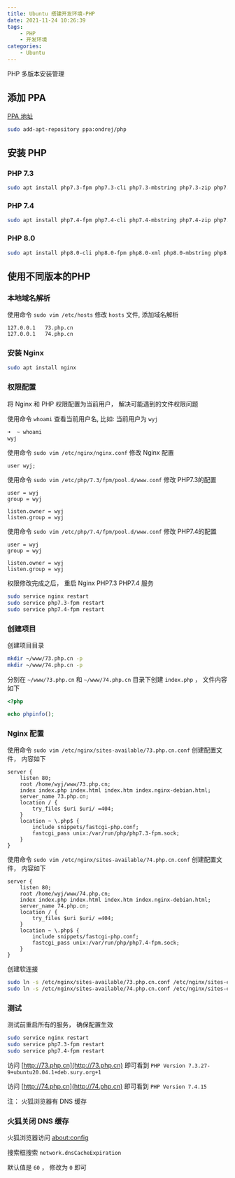 ```yaml
---
title: Ubuntu 搭建开发环境-PHP
date: 2021-11-24 10:26:39
tags:
    - PHP
    - 开发环境
categories:
    - Ubuntu
---
```


PHP 多版本安装管理

<!-- more -->


## 添加 PPA

[PPA 地址](https://launchpad.net/~ondrej/+archive/ubuntu/php)

```bash
sudo add-apt-repository ppa:ondrej/php
```

## 安装 PHP

### PHP 7.3

```bash
sudo apt install php7.3-fpm php7.3-cli php7.3-mbstring php7.3-zip php7.3-mysql php7.3-xml php7.3-gd php7.3-bcmath
```


### PHP 7.4

```bash
sudo apt install php7.4-fpm php7.4-cli php7.4-mbstring php7.4-zip php7.4-mysql php7.4-xml php7.4-gd php7.4-bcmath php7.4-curl
```

### PHP 8.0
```bash
sudo apt install php8.0-cli php8.0-fpm php8.0-xml php8.0-mbstring php8.0-curl php8.0-gd
```


## 使用不同版本的PHP

### 本地域名解析

使用命令 `sudo vim /etc/hosts` 修改 `hosts` 文件, 添加域名解析

```
127.0.0.1   73.php.cn
127.0.0.1   74.php.cn
```


### 安装 Nginx

```bash
sudo apt install nginx
```

### 权限配置

将  Nginx 和 PHP 权限配置为当前用户， 解决可能遇到的文件权限问题

使用命令 `whoami` 查看当前用户名, 比如: 当前用户为 `wyj`

```bash
➜  ~ whoami
wyj
```

使用命令 `sudo vim /etc/nginx/nginx.conf` 修改 Nginx 配置

```
user wyj;
```

使用命令 `sudo vim /etc/php/7.3/fpm/pool.d/www.conf` 修改 PHP7.3的配置

```
user = wyj
group = wyj

listen.owner = wyj
listen.group = wyj
```

使用命令 `sudo vim /etc/php/7.4/fpm/pool.d/www.conf` 修改 PHP7.4的配置

```
user = wyj
group = wyj

listen.owner = wyj
listen.group = wyj
```

权限修改完成之后， 重启 Nginx PHP7.3 PHP7.4 服务

```bash
sudo service nginx restart
sudo service php7.3-fpm restart
sudo service php7.4-fpm restart
```

### 创建项目

创建项目目录

```bash
mkdir ~/www/73.php.cn -p
mkdir ~/www/74.php.cn -p
```

分别在 `~/www/73.php.cn` 和 `~/www/74.php.cn` 目录下创建 `index.php` ， 文件内容如下

```php
<?php

echo phpinfo();
```

### Nginx 配置

使用命令 `sudo vim /etc/nginx/sites-available/73.php.cn.conf` 创建配置文件， 内容如下

```
server {
    listen 80;
    root /home/wyj/www/73.php.cn;
    index index.php index.html index.htm index.nginx-debian.html;
    server_name 73.php.cn;
    location / {
        try_files $uri $uri/ =404;
    }
    location ~ \.php$ {
        include snippets/fastcgi-php.conf;
        fastcgi_pass unix:/var/run/php/php7.3-fpm.sock;
    }
}
```

使用命令 `sudo vim /etc/nginx/sites-available/74.php.cn.conf` 创建配置文件， 内容如下

```
server {
    listen 80;
    root /home/wyj/www/74.php.cn;
    index index.php index.html index.htm index.nginx-debian.html;
    server_name 74.php.cn;
    location / {
        try_files $uri $uri/ =404;
    }
    location ~ \.php$ {
        include snippets/fastcgi-php.conf;
        fastcgi_pass unix:/var/run/php/php7.4-fpm.sock;
    }
}
```

创建软连接

```bash
sudo ln -s /etc/nginx/sites-available/73.php.cn.conf /etc/nginx/sites-enabled/73.php.cn.conf
sudo ln -s /etc/nginx/sites-available/74.php.cn.conf /etc/nginx/sites-enabled/74.php.cn.conf
```

### 测试

测试前重启所有的服务， 确保配置生效

```bash
sudo service nginx restart
sudo service php7.3-fpm restart
sudo service php7.4-fpm restart
```

访问 [http://73.php.cn](http://73.php.cn) 即可看到  `PHP Version 7.3.27-9+ubuntu20.04.1+deb.sury.org+1`

访问 [http://74.php.cn](http://74.php.cn) 即可看到  `PHP Version 7.4.15`


注： 火狐浏览器有 DNS 缓存

### 火狐关闭 DNS 缓存


火狐浏览器访问 [about:config](about:config)

搜索框搜索 `network.dnsCacheExpiration`

默认值是 `60` ， 修改为 `0` 即可
